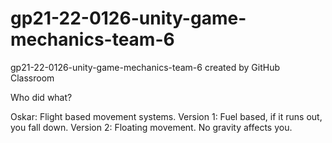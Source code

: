 # gp21-22-0126-unity-game-mechanics-team-6
gp21-22-0126-unity-game-mechanics-team-6 created by GitHub Classroom


Who did what?

Oskar:
Flight based movement systems.
Version 1:
Fuel based, if it runs out, you fall down.
Version 2: 
Floating movement. No gravity affects you.
